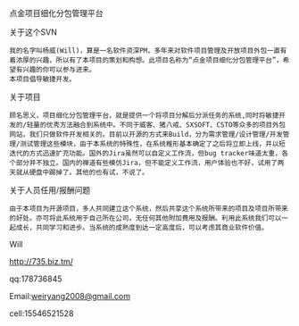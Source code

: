 点金项目细化分包管理平台

关于这个SVN 

    我的名字叫杨威(Will)，算是一名软件资深PM，多年来对软件项目管理及开放项目外包一直有着浓厚的兴趣，所以有了本项目的策划和构想。此项目名称为“点金项目细化分包管理平台”，希望有兴趣的你可以参与进来。
    本项目倡导敏捷开发。




关于项目

    顾名思义，项目细化分包管理平台，就是提供一个将项目分解后分派任务的系统,同时将敏捷开发的/轻量的优秀方法融合到系统中。不同于威客、猪八戒、SXSOFT、CSTO等众多的项目外包网站，我们只做软件开发相关的。目前以开源的方式来Build，分为需求管理/设计管理/开发管理/测试管理这些模块，由于本系统的特殊性，在系统稚形基本确定了之后将立即上线，并以短迭代的方式迅速扩充功能。国外的Jira虽然可以自定义工作流，但bug tracker味道太重，各个部分并不独立。国内的禅道有些模仿Jira，但不能定义工作流，用户体验也不好，试用了两天就从硬盘中踢掉了。其他的也有试，不说了。




关于人员任用/报酬问题

    由于本项目为开源项目，多人共同建立这个系统，然后共享这个系统所带来的项目及项目所带来的好处。亦可将此系统用于自己所在公司，无任何其他附加费用及报酬。利用此系统我们可以一起成长，共同学习和进步。当系统的成熟度到达一定高度后，可以考虑其商业软件价值。




Will

http://735.biz.tm/

qq:178736845

Email:weiryang2008@gmail.com

cell:15546521528
